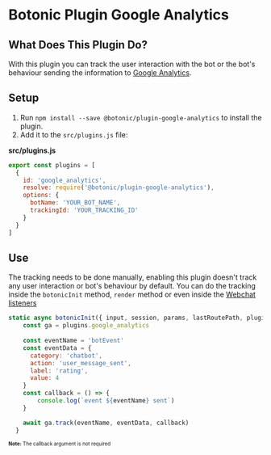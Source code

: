 # Botonic Plugin Google Analytics

## What Does This Plugin Do?

With this plugin you can track the user interaction with the bot or the bot's behaviour sending the information to [Google Analytics](https://analytics.google.com/). 

## Setup

1. Run `npm install --save @botonic/plugin-google-analytics` to install the plugin.
2. Add it to the `src/plugins.js` file:

**src/plugins.js**
```javascript
export const plugins = [
  {
    id: 'google_analytics',
    resolve: require('@botonic/plugin-google-analytics'),
    options: {
      botName: 'YOUR_BOT_NAME',
      trackingId: 'YOUR_TRACKING_ID'
    }
  }
]
```

## Use

The tracking needs to be done manually, enabling this plugin doesn't track any user interaction or bot's behaviour by default.
You can do the tracking inside the `botonicInit` method, `render` method or even inside the [Webchat listeners](https://docs.botonic.io/concepts/webchat#webchat-listeners)

```javascript
static async botonicInit({ input, session, params, lastRoutePath, plugins }) {
    const ga = plugins.google_analytics
    
    const eventName = 'botEvent'
    const eventData = {
      category: 'chatbot',
      action: 'user_message_sent',
      label: 'rating',
      value: 4
    }
    const callback = () => {
        console.log(`event ${eventName} sent`)
    }

    await ga.track(eventName, eventData, callback)
  }
```
<sub><sup>**Note:** The callback argument is not required</sub></sup>
